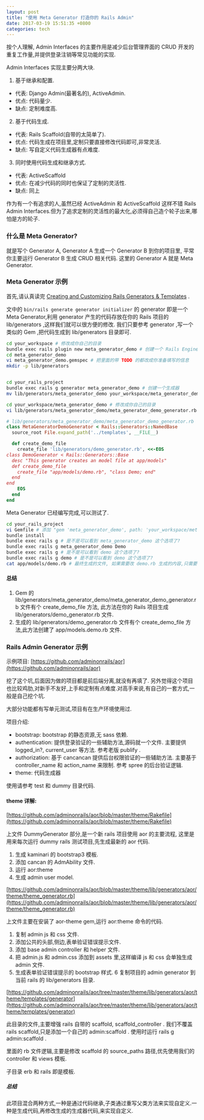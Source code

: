 ```yaml
---
layout: post
title: "使用 Meta Generator 打造你的 Rails Admin"
date: 2017-03-19 15:51:35 +0800
categories: tech
---
```


按个人理解, Admin Interfaces 的主要作用是减少后台管理界面的 CRUD 开发的重复工作量,并提供登录注销等常见功能的实现.

Admin Interfaces 实现主要分两大块.

1. 基于继承和配置.
  * 代表: Django Admin(最著名的), ActiveAdmin.
  * 优点: 代码量少.
  * 缺点: 定制难度高.
2. 基于代码生成.
  * 代表: Rails Scaffold(自带的太简单了).
  * 优点: 代码生成在项目里,定制只要直接修改代码即可,非常灵活.
  * 缺点: 写自定义代码生成器有点难度.
3. 同时使用代码生成和继承方式.
  * 代表: ActiveScaffold
  * 优点: 在减少代码的同时也保证了定制的灵活性.
  * 缺点: 同上

作为有一个有追求的人,虽然已经 ActiveAdmin 和 ActiveScaffold 这样不错 Rails Admin Interfaces.但为了追求定制的灵活性的最大化,必须得自己造个轮子出来,哪怕是方的轮子.


### 什么是 Meta Generator? 

就是写个 Generator A, Generator A 生成一个 Generator B 到你的项目里, 平常你主要运行 Generator B 生成 CRUD 相关代码. 这里的 Generator A 就是 Meta Generator.


### Meta Generator 示例

首先,请认真读完 [Creating and Customizing Rails Generators & Templates](http://guides.rubyonrails.org/generators.html) .

文中的 `bin/rails generate generator initializer` 的 generator 即是一个 Meta Generator,利用 generator 产生的代码存放在你的 Rails 项目的 lib/generators ,这样我们就可以很方便的修改. 我们只要参考 generator ,写一个类似的 Gem ,把代码生成到 lib/generators 目录即可.

```sh
cd your_workspace # 修改成你自己的目录
bundle exec rails plugin new meta_generator_demo # 创建一个 Rails Engine 的 Gem 项目
cd meta_generator_demo
vi meta_generator_demo.gemspec # 把里面的带 TODO 的都改成你准备填写的信息
mkdir -p lib/generators


cd your_rails_project
bundle exec rails g generator meta_generator_demo # 创建一个生成器
mv lib/generators/meta_generator_demo your_workspace/meta_generator_demo/lib/generators/meta_generator_demo # 修改成你自己的目录

cd your_workspace/meta_generator_demo # 修改成你自己的目录
vi lib/generators/meta_generator_demo/meta_generator_demo_generator.rb # 文件内容如下
```

```ruby
# lib/generators/meta_generator_demo/meta_generator_demo_generator.rb
class MetaGeneratorDemoGenerator < Rails::Generators::NamedBase
  source_root File.expand_path('../templates', __FILE__)

  def create_demo_file
    create_file 'lib/generators/demo_generator.rb', <<-EOS
class DemoGenerator < Rails::Generators::Base
  desc "This generator creates an model file at app/models"
  def create_demo_file
    create_file "app/models/demo.rb", "class Demo; end"
  end
end
    EOS
  end
end
```

Meta Generator  已经编写完成,可以测试了.

```sh
cd your_rails_project
vi Gemfile # 添加 "gem 'meta_generator_demo', path: 'your_workspace/meta_generator_demo'" 到 Gemfile 里面,不包含 " 符号.
bundle install
bundle exec rails g # 是不是可以看到 meta_generator_demo 这个选项了?
bundle exec rails g meta_generator_demo Demo
bundle exec rails g # 是不是可以看到 demo 这个选项了?
bundle exec rails g demo # 是不是可以看到 demo 这个选项了?
cat app/models/demo.rb # 最终生成的文件, 如果需要改 demo.rb 生成的内容,只需要改 Rails 项目里的 lib/generators/demo_generator.rb 文件即可.
```

#### 总结

1. Gem 的 lib/generators/meta_generator_demo/meta_generator_demo_generator.rb 文件有个 create_demo_file 方法, 此方法在你的 Rails 项目生成 lib/generators/demo_generator.rb 文件.
3. 生成的 lib/generators/demo_generator.rb 文件有个 create_demo_file 方法,此方法创建了 app/models.demo.rb 文件.


### Rails Admin Generator 示例

示例项目: [https://github.com/adminonrails/aor](https://github.com/adminonrails/aor)

挖了这个坑,后面因为做的项目都是前后端分离,就没有再填了. 另外觉得这个项目也比较鸡肋,对新手不友好,上手和定制有点难度.对高手来说,有自己的一套方式,一般是自己挖个坑.

大部分功能都有写单元测试,项目有在生产环境使用过.

项目介绍:

* bootstrap: bootstrap 的静态资源,无 sass 依赖.
* authentication: 提供登录验证的一些辅助方法,源码就一个文件. 主要提供 logged_in?, current_user 等方法. 参考老版 publify .
* authorization: 基于 cancancan 提供后台权限验证的一些辅助方法. 主要基于 controller_name 和 action_name 来限制. 参考 spree 的后台验证逻辑.
* theme: 代码生成器

使用请参考 test 和 dummy 目录代码.

#### theme 详解:

[https://github.com/adminonrails/aor/blob/master/theme/Rakefile](https://github.com/adminonrails/aor/blob/master/theme/Rakefile)

上文件 DummyGenerator 部分,是一个新 rails 项目使用 aor 的主要流程, 这里是用来每次运行 dummy rails 测试项目,先生成最新的 aor 代码.

1. 生成 kaminari 的 bootstrap3 模板.
2. 添加 cancan 的 AdmAbility 文件.
3. 运行 aor:theme
4. 生成 admin user model.


[https://github.com/adminonrails/aor/blob/master/theme/lib/generators/aor/theme/theme_generator.rb](https://github.com/adminonrails/aor/blob/master/theme/lib/generators/aor/theme/theme_generator.rb)

上文件主要在安装了 aor-theme gem,运行 aor:theme 命令的代码.

1. 复制 admin js 和 css 文件.
2. 添加公共的头部,侧边,表单验证错误提示文件.
3. 添加 base admin controller 和 helper 文件.
4. 把 admin.js 和 admin.css 添加到 assets 里,这样编译 js 和 css 会单独生成 admin 文件.
5. 生成表单验证错误提示的 bootstrap 样式.
6  复制项目的 admin generator 到当前 rails 的 lib/generators 目录.


[https://github.com/adminonrails/aor/tree/master/theme/lib/generators/aor/theme/templates/generator](https://github.com/adminonrails/aor/tree/master/theme/lib/generators/aor/theme/templates/generator)

此目录的文件,主要增强 rails 自带的 scaffold, scaffold_controller . 我们不覆盖 rails scaffold,只是添加一个自己的 admin:scaffold . 使用时运行 rails g admin:scaffold .

里面的 rb 文件逻辑,主要是修改 scaffold 的 source_paths 路径,优先使用我们的 controller 和 views 模板.

子目录 erb 和 rails 即是模板.


##### 总结

此项目混合两种方式,一种是通过代码继承,子类通过重写父类方法来实现自定义.一种是生成代码,再修改生成的生成器代码,来实现自定义.
